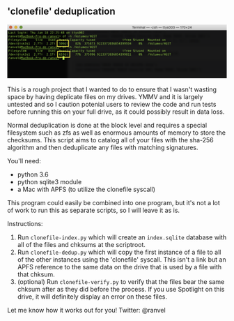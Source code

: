 ## 'clonefile' deduplication

![](b&a.png) 

This is a rough project that I wanted to do to ensure that I wasn't wasting space by having deplicate files on my drives. YMMV and it is largely untested and so I caution potenial users to review the code and run tests before running this on your full drive, as it could possibly result in data loss. 

Normal deduplication is done at the block level and requires a special filesystem such as zfs as well as enormous amounts of memory to store the checksums. This script aims to catalog all of your files with the sha-256 algorithm and then deduplicate any files with matching signatures. 

You'll need:
 - python 3.6
 - python sqlite3 module
 - a Mac with APFS (to utilize the clonefile syscall)

This program could easily be combined into one program, but it's not a lot of work to run this as separate scripts, so I will leave it as is. 

Instructions: 

1. Run `clonefile-index.py` which will create an `index.sqlite` database with all of the files and chksums at the scriptroot. 
2. Run `clonefile-dedup.py` which will copy the first instance of a file to all of the other instances using the 'clonefile' syscall. This isn't a link but an APFS reference to the same data on the drive that is used by a file with that chksum. 
3. (optional) Run `clonefile-verify.py` to verify that the files bear the same chksum after as they did before the process. If you use Spotlight on this drive, it will definitely display an error on these files. 

Let me know how it works out for you! 
Twitter: @ranvel